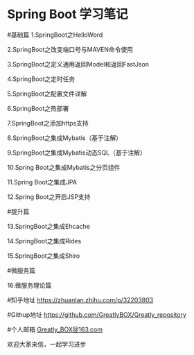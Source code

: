 # Spring Boot 学习笔记

#基础篇
1.SpringBoot之HelloWord

2.SpringBoot之改变端口号与MAVEN命令使用

3.SpringBoot之定义通用返回Model和返回FastJson

4.SpringBoot之定时任务

5.SpringBoot之配置文件详解

6.SpringBoot之热部署

7.SpringBoot之添加https支持

8.SpringBoot之集成Mybatis（基于注解）

9.SpringBoot之集成Mybatis动态SQL（基于注解）

10.Spring Boot之集成Mybatis之分页组件

11.Spring Boot之集成JPA

12.Spring Boot之开启JSP支持





#提升篇



13.SpringBoot之集成Ehcache

14.SpringBoot之集成Rides

15.SpringBoot之集成Shiro



#微服务篇



16.微服务理论篇





#知乎地址
https://zhuanlan.zhihu.com/p/32203803

#Githup地址
https://github.com/GreatlyBOX/Greatly_repository

#个人邮箱
Greatly_BOX@163.com


欢迎大家来信，一起学习进步
